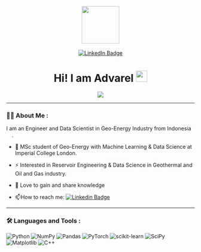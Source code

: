 <div id="header" align="center">
  <img src="https://media.giphy.com/media/M9gbBd9nbDrOTu1Mqx/giphy.gif" width="100"/>
</div>

<br />

<div id="badges" align="center">
  <a href="https://www.linkedin.com/in/advarel">
    <img src="https://img.shields.io/badge/LinkedIn-blue?style=for-the-badge&logo=linkedin&logoColor=white" alt="LinkedIn Badge"/>
  </a>
  
  <br />
  
  <img src="https://komarev.com/ghpvc/?username=gems-ap222&style=flat-square&color=blue" alt=""/>
  
  <h1>
    Hi! I am Advarel
  <img src="https://media.giphy.com/media/hvRJCLFzcasrR4ia7z/giphy.gif" width="30px"/>
  </h1>
  
</div>
<div align="center">
  <img src="https://media4.giphy.com/media/v1.Y2lkPTc5MGI3NjExZWNkMjZhMTg1ODljMTI5Y2YzYjdiMTcxNTlkYzNiM2M1OTY0NmFiZCZlcD12MV9pbnRlcm5hbF9naWZzX2dpZklkJmN0PWc/SWoSkN6DxTszqIKEqv/giphy.gif" />
</div>

---

### :male_detective: About Me :
I am an Engineer and Data Scientist in Geo-Energy Industry from Indonesia <img src="https://media2.giphy.com/media/njfNCs9yPOFL95ZAEH/giphy.gif?cid=ecf05e47fcmbv3i3l6wlrwp7ey1vuqri50hpaaql128hyvdi&ep=v1_gifs_search&rid=giphy.gif&ct=g" width="15">.

- :telescope: MSc student of Geo-Energy with Machine Learning & Data Science at Imperial College London.

- :zap: Interested in Reservoir Engineering & Data Science in Geothermal and Oil and Gas industry.

- :seedling: Love to gain and share knowledge

- :mailbox:How to reach me: [![Linkedin Badge](https://img.shields.io/badge/-advarel-blue?style=flat&logo=Linkedin&logoColor=white)](https://www.linkedin.com/in/advarel)

---

### :hammer_and_wrench: Languages and Tools : 
![Python](https://img.shields.io/badge/python-3670A0?style=for-the-badge&logo=python&logoColor=ffdd54)
![NumPy](https://img.shields.io/badge/numpy-%23013243.svg?style=for-the-badge&logo=numpy&logoColor=white)
![Pandas](https://img.shields.io/badge/pandas-%23150458.svg?style=for-the-badge&logo=pandas&logoColor=white)
![PyTorch](https://img.shields.io/badge/PyTorch-%23EE4C2C.svg?style=for-the-badge&logo=PyTorch&logoColor=white)
![scikit-learn](https://img.shields.io/badge/scikit--learn-%23F7931E.svg?style=for-the-badge&logo=scikit-learn&logoColor=white)
![SciPy](https://img.shields.io/badge/SciPy-%230C55A5.svg?style=for-the-badge&logo=scipy&logoColor=%white)
![Matplotlib](https://img.shields.io/badge/Matplotlib-%23ffffff.svg?style=for-the-badge&logo=Matplotlib&logoColor=black)
![C++](https://img.shields.io/badge/c++-%2300599C.svg?style=for-the-badge&logo=c%2B%2B&logoColor=white)

